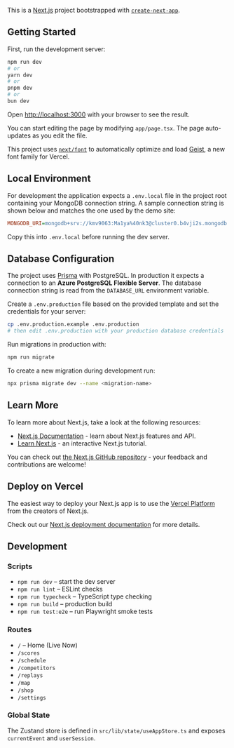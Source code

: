 This is a [Next.js](https://nextjs.org) project bootstrapped with [`create-next-app`](https://nextjs.org/docs/app/api-reference/cli/create-next-app).

## Getting Started

First, run the development server:

```bash
npm run dev
# or
yarn dev
# or
pnpm dev
# or
bun dev
```

Open [http://localhost:3000](http://localhost:3000) with your browser to see the result.

You can start editing the page by modifying `app/page.tsx`. The page auto-updates as you edit the file.

This project uses [`next/font`](https://nextjs.org/docs/app/building-your-application/optimizing/fonts) to automatically optimize and load [Geist](https://vercel.com/font), a new font family for Vercel.

## Local Environment

For development the application expects a `.env.local` file in the project root containing your MongoDB connection string. A sample connection string is shown below and matches the one used by the demo site:

```ini
MONGODB_URI=mongodb+srv://kmv9063:Ma1ya%40nk3@cluster0.b4vji2s.mongodb.net/sample_mflix?retryWrites=true&w=majority
```

Copy this into `.env.local` before running the dev server.

## Database Configuration

The project uses [Prisma](https://www.prisma.io/) with PostgreSQL. In production
it expects a connection to an **Azure PostgreSQL Flexible Server**. The database
connection string is read from the `DATABASE_URL` environment variable.

Create a `.env.production` file based on the provided template and set the
credentials for your server:

```bash
cp .env.production.example .env.production
# then edit .env.production with your production database credentials
```

Run migrations in production with:

```bash
npm run migrate
```

To create a new migration during development run:

```bash
npx prisma migrate dev --name <migration-name>
```

## Learn More

To learn more about Next.js, take a look at the following resources:

- [Next.js Documentation](https://nextjs.org/docs) - learn about Next.js features and API.
- [Learn Next.js](https://nextjs.org/learn) - an interactive Next.js tutorial.

You can check out [the Next.js GitHub repository](https://github.com/vercel/next.js) - your feedback and contributions are welcome!

## Deploy on Vercel

The easiest way to deploy your Next.js app is to use the [Vercel Platform](https://vercel.com/new?utm_medium=default-template&filter=next.js&utm_source=create-next-app&utm_campaign=create-next-app-readme) from the creators of Next.js.

Check out our [Next.js deployment documentation](https://nextjs.org/docs/app/building-your-application/deploying) for more details.

## Development

### Scripts

- `npm run dev` – start the dev server
- `npm run lint` – ESLint checks
- `npm run typecheck` – TypeScript type checking
- `npm run build` – production build
- `npm run test:e2e` – run Playwright smoke tests

### Routes

- `/` – Home (Live Now)
- `/scores`
- `/schedule`
- `/competitors`
- `/replays`
- `/map`
- `/shop`
- `/settings`

### Global State

The Zustand store is defined in `src/lib/state/useAppStore.ts` and exposes `currentEvent` and `userSession`.
